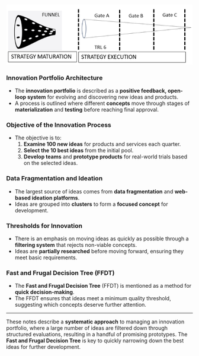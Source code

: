 ![Innovation Portfolio Architecture](https://github.com/Abh4git/InnovationNotes/blob/main/InnovationPortfolioArchitecture/innovation_portfolio_arch.PNG)
### **Innovation Portfolio Architecture**
- The **innovation portfolio** is described as a **positive feedback, open-loop system** for evolving and discovering new ideas and products.
- A process is outlined where different **concepts** move through stages of **materialization** and **testing** before reaching final approval.
  
### **Objective of the Innovation Process**
- The objective is to:
  1. **Examine 100 new ideas** for products and services each quarter.
  2. **Select the 10 best ideas** from the initial pool.
  3. **Develop teams** and **prototype products** for real-world trials based on the selected ideas.

### **Data Fragmentation and Ideation**
- The largest source of ideas comes from **data fragmentation** and **web-based ideation platforms**.
- Ideas are grouped into **clusters** to form a **focused concept** for development.

### **Thresholds for Innovation**
- There is an emphasis on moving ideas as quickly as possible through a **filtering system** that rejects non-viable concepts.
- Ideas are **partially researched** before moving forward, ensuring they meet basic requirements.

### **Fast and Frugal Decision Tree (FFDT)**
- The **Fast and Frugal Decision Tree** (FFDT) is mentioned as a method for **quick decision-making**.
- The FFDT ensures that ideas meet a minimum quality threshold, suggesting which concepts deserve further attention.

---

These notes describe a **systematic approach** to managing an innovation portfolio, where a large number of ideas are filtered down through structured evaluations, resulting in a handful of promising prototypes. The **Fast and Frugal Decision Tree** is key to quickly narrowing down the best ideas for further development.
